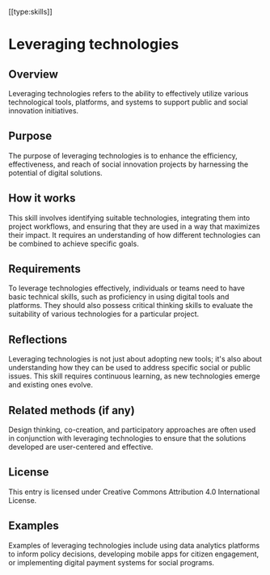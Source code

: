 [[type:skills]]

# Leveraging technologies

## Overview
Leveraging technologies refers to the ability to effectively utilize various technological tools, platforms, and systems to support public and social innovation initiatives.

## Purpose
The purpose of leveraging technologies is to enhance the efficiency, effectiveness, and reach of social innovation projects by harnessing the potential of digital solutions.

## How it works
This skill involves identifying suitable technologies, integrating them into project workflows, and ensuring that they are used in a way that maximizes their impact. It requires an understanding of how different technologies can be combined to achieve specific goals.

## Requirements
To leverage technologies effectively, individuals or teams need to have basic technical skills, such as proficiency in using digital tools and platforms. They should also possess critical thinking skills to evaluate the suitability of various technologies for a particular project.

## Reflections
Leveraging technologies is not just about adopting new tools; it's also about understanding how they can be used to address specific social or public issues. This skill requires continuous learning, as new technologies emerge and existing ones evolve.

## Related methods (if any)
Design thinking, co-creation, and participatory approaches are often used in conjunction with leveraging technologies to ensure that the solutions developed are user-centered and effective.

## License
This entry is licensed under Creative Commons Attribution 4.0 International License.

## Examples
Examples of leveraging technologies include using data analytics platforms to inform policy decisions, developing mobile apps for citizen engagement, or implementing digital payment systems for social programs.